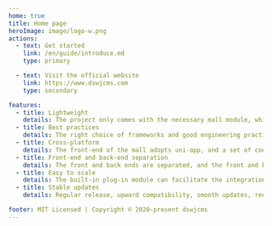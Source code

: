 ```yaml
---
home: true
title: Home page
heroImage: image/logo-w.png
actions:
  - text: Get started
    link: /en/guide/introduce.md
    type: primary

  - text: Visit the official website
    link: https://www.dswjcms.com
    type: secondary

features:
  - title: Lightweight
    details: The project only comes with the necessary mall module, which is conducive to secondary development.
  - title: Best practices
    details: The right choice of frameworks and good engineering practices will help you continue to produce high-quality code.
  - title: Cross-platform
    details: The front-end of the mall adopts uni-app, and a set of code is coded to 10 platforms, which is not a dream.
  - title: Front-end and back-end separation
    details: The front and back ends are separated, and the front and back ends are not coupled.
  - title: Easy to scale
    details: The built-in plug-in module can facilitate the integration and development of plug-ins.
  - title: Stable updates
    details: Regular release, upward compatibility, smooth updates, reduce unnecessary expenses caused by updates.

footer: MIT Licensed | Copyright © 2020-present dswjcms
---
```

